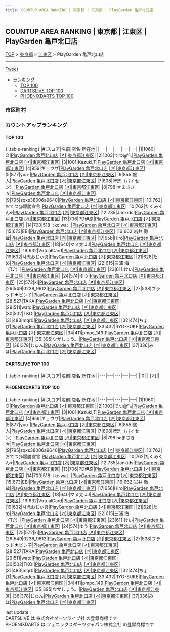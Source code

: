 ```yaml
---
title: COUNTUP AREA RANKING | 東京都 | 江東区 | PlayGarden 亀戸北口店
---
```

## COUNTUP AREA RANKING | 東京都 | 江東区 | PlayGarden 亀戸北口店

[TOP](/darts/rank/) > [東京都](/darts/rank/東京都/) > [江東区](/darts/rank/東京都/江東区/) > PlayGarden 亀戸北口店

___

<a href="https://twitter.com/share?ref_src=twsrc%5Etfw" data-text="COUNTUP AREA RANKING | 東京都江東区PlayGarden 亀戸北口店" class="twitter-share-button" data-hashtags="DARTSLIVE,PHOENIXDARTS,darts,ダーツ" data-show-count="false">Tweet</a>

* [ランキング](#カウントアップランキング)
    * [TOP 100](#top-100)
    * [DARTSLIVE TOP 100](#dartslive-top-100)
    * [PHOENIXDARTS TOP 100](#phoenixdarts-top-100)

### 市区町村

<ul>

</ul>

### カウントアップランキング

#### TOP 100



{:.table-ranking}
|#|スコア|名前|店名|所在地|
|---|---|---|---|---|
|1|1060|<span class="rank-name-pd">○</span>|<a href="/darts/rank/shops/84683.html">PlayGarden 亀戸北口店</a> <a href="https://vs.phoenixdarts.com/jp/shop/shopDetailInfo/s_84683?s_seq=84683">[↗]</a>|<a href="/darts/rank/東京都/江東区">東京都江東区</a>|
|2|1003|<span class="rank-name-pd">でつ@㌰</span>|<a href="/darts/rank/shops/84683.html">PlayGarden 亀戸北口店</a> <a href="https://vs.phoenixdarts.com/jp/shop/shopDetailInfo/s_84683?s_seq=84683">[↗]</a>|<a href="/darts/rank/東京都/江東区">東京都江東区</a>|
|3|1001|<span class="rank-name-pd">Kazuki,T</span>|<a href="/darts/rank/shops/84683.html">PlayGarden 亀戸北口店</a> <a href="https://vs.phoenixdarts.com/jp/shop/shopDetailInfo/s_84683?s_seq=84683">[↗]</a>|<a href="/darts/rank/東京都/江東区">東京都江東区</a>|
|4|959|<span class="rank-name-pd">ギョウザ</span>|<a href="/darts/rank/shops/84683.html">PlayGarden 亀戸北口店</a> <a href="https://vs.phoenixdarts.com/jp/shop/shopDetailInfo/s_84683?s_seq=84683">[↗]</a>|<a href="/darts/rank/東京都/江東区">東京都江東区</a>|
|5|877|<span class="rank-name-pd">yuu-</span>|<a href="/darts/rank/shops/84683.html">PlayGarden 亀戸北口店</a> <a href="https://vs.phoenixdarts.com/jp/shop/shopDetailInfo/s_84683?s_seq=84683">[↗]</a>|<a href="/darts/rank/東京都/江東区">東京都江東区</a>|
|6|855|<span class="rank-name-pd">旅人</span>|<a href="/darts/rank/shops/84683.html">PlayGarden 亀戸北口店</a> <a href="https://vs.phoenixdarts.com/jp/shop/shopDetailInfo/s_84683?s_seq=84683">[↗]</a>|<a href="/darts/rank/東京都/江東区">東京都江東区</a>|
|7|808|<span class="rank-name-pd">牌洗（パイセン）</span>|<a href="/darts/rank/shops/84683.html">PlayGarden 亀戸北口店</a> <a href="https://vs.phoenixdarts.com/jp/shop/shopDetailInfo/s_84683?s_seq=84683">[↗]</a>|<a href="/darts/rank/東京都/江東区">東京都江東区</a>|
|8|798|<span class="rank-name-pd">☆まさき☆</span>|<a href="/darts/rank/shops/84683.html">PlayGarden 亀戸北口店</a> <a href="https://vs.phoenixdarts.com/jp/shop/shopDetailInfo/s_84683?s_seq=84683">[↗]</a>|<a href="/darts/rank/東京都/江東区">東京都江東区</a>|
|9|795|<span class="rank-name-pd">zqxs38006a9640</span>|<a href="/darts/rank/shops/84683.html">PlayGarden 亀戸北口店</a> <a href="https://vs.phoenixdarts.com/jp/shop/shopDetailInfo/s_84683?s_seq=84683">[↗]</a>|<a href="/darts/rank/東京都/江東区">東京都江東区</a>|
|10|762|<span class="rank-name-pd">おてつ@爆勝宣言</span>|<a href="/darts/rank/shops/84683.html">PlayGarden 亀戸北口店</a> <a href="https://vs.phoenixdarts.com/jp/shop/shopDetailInfo/s_84683?s_seq=84683">[↗]</a>|<a href="/darts/rank/東京都/江東区">東京都江東区</a>|
|10|762|<span class="rank-name-pd">たくみくん⭐︎</span>|<a href="/darts/rank/shops/84683.html">PlayGarden 亀戸北口店</a> <a href="https://vs.phoenixdarts.com/jp/shop/shopDetailInfo/s_84683?s_seq=84683">[↗]</a>|<a href="/darts/rank/東京都/江東区">東京都江東区</a>|
|12|735|<span class="rank-name-pd">Jankids</span>|<a href="/darts/rank/shops/84683.html">PlayGarden 亀戸北口店</a> <a href="https://vs.phoenixdarts.com/jp/shop/shopDetailInfo/s_84683?s_seq=84683">[↗]</a>|<a href="/darts/rank/東京都/江東区">東京都江東区</a>|
|13|706|<span class="rank-name-pd">PD伊原</span>|<a href="/darts/rank/shops/84683.html">PlayGarden 亀戸北口店</a> <a href="https://vs.phoenixdarts.com/jp/shop/shopDetailInfo/s_84683?s_seq=84683">[↗]</a>|<a href="/darts/rank/東京都/江東区">東京都江東区</a>|
|14|700|<span class="rank-name-pd">518〈koiwa〉</span>|<a href="/darts/rank/shops/84683.html">PlayGarden 亀戸北口店</a> <a href="https://vs.phoenixdarts.com/jp/shop/shopDetailInfo/s_84683?s_seq=84683">[↗]</a>|<a href="/darts/rank/東京都/江東区">東京都江東区</a>|
|15|673|<span class="rank-name-pd">EBI</span>|<a href="/darts/rank/shops/84683.html">PlayGarden 亀戸北口店</a> <a href="https://vs.phoenixdarts.com/jp/shop/shopDetailInfo/s_84683?s_seq=84683">[↗]</a>|<a href="/darts/rank/東京都/江東区">東京都江東区</a>|
|16|662|<span class="rank-name-pd"><span class="pro-icon-pd"></span>岩井 徹哉</span>|<a href="/darts/rank/shops/84683.html">PlayGarden 亀戸北口店</a> <a href="https://vs.phoenixdarts.com/jp/shop/shopDetailInfo/s_84683?s_seq=84683">[↗]</a>|<a href="/darts/rank/東京都/江東区">東京都江東区</a>|
|17|656|<span class="rank-name-pd">Hiro</span>|<a href="/darts/rank/shops/84683.html">PlayGarden 亀戸北口店</a> <a href="https://vs.phoenixdarts.com/jp/shop/shopDetailInfo/s_84683?s_seq=84683">[↗]</a>|<a href="/darts/rank/東京都/江東区">東京都江東区</a>|
|18|640|<span class="rank-name-pd">マメ太 JJ</span>|<a href="/darts/rank/shops/84683.html">PlayGarden 亀戸北口店</a> <a href="https://vs.phoenixdarts.com/jp/shop/shopDetailInfo/s_84683?s_seq=84683">[↗]</a>|<a href="/darts/rank/東京都/江東区">東京都江東区</a>|
|19|632|<span class="rank-name-pd">VirtualCard</span>|<a href="/darts/rank/shops/84683.html">PlayGarden 亀戸北口店</a> <a href="https://vs.phoenixdarts.com/jp/shop/shopDetailInfo/s_84683?s_seq=84683">[↗]</a>|<a href="/darts/rank/東京都/江東区">東京都江東区</a>|
|19|632|<span class="rank-name-pd">사虎おじぃ랑</span>|<a href="/darts/rank/shops/84683.html">PlayGarden 亀戸北口店</a> <a href="https://vs.phoenixdarts.com/jp/shop/shopDetailInfo/s_84683?s_seq=84683">[↗]</a>|<a href="/darts/rank/東京都/江東区">東京都江東区</a>|
|21|628|<span class="rank-name-pd">ため</span>|<a href="/darts/rank/shops/84683.html">PlayGarden 亀戸北口店</a> <a href="https://vs.phoenixdarts.com/jp/shop/shopDetailInfo/s_84683?s_seq=84683">[↗]</a>|<a href="/darts/rank/東京都/江東区">東京都江東区</a>|
|22|615|<span class="rank-name-pd">三浦 海（T♪）</span>|<a href="/darts/rank/shops/84683.html">PlayGarden 亀戸北口店</a> <a href="https://vs.phoenixdarts.com/jp/shop/shopDetailInfo/s_84683?s_seq=84683">[↗]</a>|<a href="/darts/rank/東京都/江東区">東京都江東区</a>|
|23|611|<span class="rank-name-pd">けい</span>|<a href="/darts/rank/shops/84683.html">PlayGarden 亀戸北口店</a> <a href="https://vs.phoenixdarts.com/jp/shop/shopDetailInfo/s_84683?s_seq=84683">[↗]</a>|<a href="/darts/rank/東京都/江東区">東京都江東区</a>|
|24|574|<span class="rank-name-pd">ゆう</span>|<a href="/darts/rank/shops/84683.html">PlayGarden 亀戸北口店</a> <a href="https://vs.phoenixdarts.com/jp/shop/shopDetailInfo/s_84683?s_seq=84683">[↗]</a>|<a href="/darts/rank/東京都/江東区">東京都江東区</a>|
|25|572|<span class="rank-name-pd">ki</span>|<a href="/darts/rank/shops/84683.html">PlayGarden 亀戸北口店</a> <a href="https://vs.phoenixdarts.com/jp/shop/shopDetailInfo/s_84683?s_seq=84683">[↗]</a>|<a href="/darts/rank/東京都/江東区">東京都江東区</a>|
|26|549|<span class="rank-name-pd">0238_9612</span>|<a href="/darts/rank/shops/84683.html">PlayGarden 亀戸北口店</a> <a href="https://vs.phoenixdarts.com/jp/shop/shopDetailInfo/s_84683?s_seq=84683">[↗]</a>|<a href="/darts/rank/東京都/江東区">東京都江東区</a>|
|27|538|<span class="rank-name-pd">ブラッド★ピン子</span>|<a href="/darts/rank/shops/84683.html">PlayGarden 亀戸北口店</a> <a href="https://vs.phoenixdarts.com/jp/shop/shopDetailInfo/s_84683?s_seq=84683">[↗]</a>|<a href="/darts/rank/東京都/江東区">東京都江東区</a>|
|28|527|<span class="rank-name-pd">TAKA</span>|<a href="/darts/rank/shops/84683.html">PlayGarden 亀戸北口店</a> <a href="https://vs.phoenixdarts.com/jp/shop/shopDetailInfo/s_84683?s_seq=84683">[↗]</a>|<a href="/darts/rank/東京都/江東区">東京都江東区</a>|
|29|511|<span class="rank-name-pd">wato</span>|<a href="/darts/rank/shops/84683.html">PlayGarden 亀戸北口店</a> <a href="https://vs.phoenixdarts.com/jp/shop/shopDetailInfo/s_84683?s_seq=84683">[↗]</a>|<a href="/darts/rank/東京都/江東区">東京都江東区</a>|
|30|502|<span class="rank-name-pd">TKO!</span>|<a href="/darts/rank/shops/84683.html">PlayGarden 亀戸北口店</a> <a href="https://vs.phoenixdarts.com/jp/shop/shopDetailInfo/s_84683?s_seq=84683">[↗]</a>|<a href="/darts/rank/東京都/江東区">東京都江東区</a>|
|31|483|<span class="rank-name-pd">mqr0</span>|<a href="/darts/rank/shops/84683.html">PlayGarden 亀戸北口店</a> <a href="https://vs.phoenixdarts.com/jp/shop/shopDetailInfo/s_84683?s_seq=84683">[↗]</a>|<a href="/darts/rank/東京都/江東区">東京都江東区</a>|
|32|474|<span class="rank-name-pd">ちょぴ</span>|<a href="/darts/rank/shops/84683.html">PlayGarden 亀戸北口店</a> <a href="https://vs.phoenixdarts.com/jp/shop/shopDetailInfo/s_84683?s_seq=84683">[↗]</a>|<a href="/darts/rank/東京都/江東区">東京都江東区</a>|
|33|432|<span class="rank-name-pd">RYO-SUKE</span>|<a href="/darts/rank/shops/84683.html">PlayGarden 亀戸北口店</a> <a href="https://vs.phoenixdarts.com/jp/shop/shopDetailInfo/s_84683?s_seq=84683">[↗]</a>|<a href="/darts/rank/東京都/江東区">東京都江東区</a>|
|34|411|<span class="rank-name-pd">pmpc_149</span>|<a href="/darts/rank/shops/84683.html">PlayGarden 亀戸北口店</a> <a href="https://vs.phoenixdarts.com/jp/shop/shopDetailInfo/s_84683?s_seq=84683">[↗]</a>|<a href="/darts/rank/東京都/江東区">東京都江東区</a>|
|35|395|<span class="rank-name-pd">ウザしょう。</span>|<a href="/darts/rank/shops/84683.html">PlayGarden 亀戸北口店</a> <a href="https://vs.phoenixdarts.com/jp/shop/shopDetailInfo/s_84683?s_seq=84683">[↗]</a>|<a href="/darts/rank/東京都/江東区">東京都江東区</a>|
|36|378|<span class="rank-name-pd">じゅん</span>|<a href="/darts/rank/shops/84683.html">PlayGarden 亀戸北口店</a> <a href="https://vs.phoenixdarts.com/jp/shop/shopDetailInfo/s_84683?s_seq=84683">[↗]</a>|<a href="/darts/rank/東京都/江東区">東京都江東区</a>|
|37|336|<span class="rank-name-pd">みほ</span>|<a href="/darts/rank/shops/84683.html">PlayGarden 亀戸北口店</a> <a href="https://vs.phoenixdarts.com/jp/shop/shopDetailInfo/s_84683?s_seq=84683">[↗]</a>|<a href="/darts/rank/東京都/江東区">東京都江東区</a>|


#### DARTSLIVE TOP 100



{:.table-ranking}
|#|スコア|名前|店名|所在地|
|---|---|---|---|---|
||0|<span class="rank-name-dl"> </span>|<a href="/darts/rank/shops/.html"></a> <a href="">[↗]</a>|<a href="/darts/rank//"></a>|


#### PHOENIXDARTS TOP 100



{:.table-ranking}
|#|スコア|名前|店名|所在地|
|---|---|---|---|---|
|1|1060|<span class="rank-name-pd">○</span>|<a href="/darts/rank/shops/84683.html">PlayGarden 亀戸北口店</a> <a href="https://vs.phoenixdarts.com/jp/shop/shopDetailInfo/s_84683?s_seq=84683">[↗]</a>|<a href="/darts/rank/東京都/江東区">東京都江東区</a>|
|2|1003|<span class="rank-name-pd">でつ@㌰</span>|<a href="/darts/rank/shops/84683.html">PlayGarden 亀戸北口店</a> <a href="https://vs.phoenixdarts.com/jp/shop/shopDetailInfo/s_84683?s_seq=84683">[↗]</a>|<a href="/darts/rank/東京都/江東区">東京都江東区</a>|
|3|1001|<span class="rank-name-pd">Kazuki,T</span>|<a href="/darts/rank/shops/84683.html">PlayGarden 亀戸北口店</a> <a href="https://vs.phoenixdarts.com/jp/shop/shopDetailInfo/s_84683?s_seq=84683">[↗]</a>|<a href="/darts/rank/東京都/江東区">東京都江東区</a>|
|4|959|<span class="rank-name-pd">ギョウザ</span>|<a href="/darts/rank/shops/84683.html">PlayGarden 亀戸北口店</a> <a href="https://vs.phoenixdarts.com/jp/shop/shopDetailInfo/s_84683?s_seq=84683">[↗]</a>|<a href="/darts/rank/東京都/江東区">東京都江東区</a>|
|5|877|<span class="rank-name-pd">yuu-</span>|<a href="/darts/rank/shops/84683.html">PlayGarden 亀戸北口店</a> <a href="https://vs.phoenixdarts.com/jp/shop/shopDetailInfo/s_84683?s_seq=84683">[↗]</a>|<a href="/darts/rank/東京都/江東区">東京都江東区</a>|
|6|855|<span class="rank-name-pd">旅人</span>|<a href="/darts/rank/shops/84683.html">PlayGarden 亀戸北口店</a> <a href="https://vs.phoenixdarts.com/jp/shop/shopDetailInfo/s_84683?s_seq=84683">[↗]</a>|<a href="/darts/rank/東京都/江東区">東京都江東区</a>|
|7|808|<span class="rank-name-pd">牌洗（パイセン）</span>|<a href="/darts/rank/shops/84683.html">PlayGarden 亀戸北口店</a> <a href="https://vs.phoenixdarts.com/jp/shop/shopDetailInfo/s_84683?s_seq=84683">[↗]</a>|<a href="/darts/rank/東京都/江東区">東京都江東区</a>|
|8|798|<span class="rank-name-pd">☆まさき☆</span>|<a href="/darts/rank/shops/84683.html">PlayGarden 亀戸北口店</a> <a href="https://vs.phoenixdarts.com/jp/shop/shopDetailInfo/s_84683?s_seq=84683">[↗]</a>|<a href="/darts/rank/東京都/江東区">東京都江東区</a>|
|9|795|<span class="rank-name-pd">zqxs38006a9640</span>|<a href="/darts/rank/shops/84683.html">PlayGarden 亀戸北口店</a> <a href="https://vs.phoenixdarts.com/jp/shop/shopDetailInfo/s_84683?s_seq=84683">[↗]</a>|<a href="/darts/rank/東京都/江東区">東京都江東区</a>|
|10|762|<span class="rank-name-pd">おてつ@爆勝宣言</span>|<a href="/darts/rank/shops/84683.html">PlayGarden 亀戸北口店</a> <a href="https://vs.phoenixdarts.com/jp/shop/shopDetailInfo/s_84683?s_seq=84683">[↗]</a>|<a href="/darts/rank/東京都/江東区">東京都江東区</a>|
|10|762|<span class="rank-name-pd">たくみくん⭐︎</span>|<a href="/darts/rank/shops/84683.html">PlayGarden 亀戸北口店</a> <a href="https://vs.phoenixdarts.com/jp/shop/shopDetailInfo/s_84683?s_seq=84683">[↗]</a>|<a href="/darts/rank/東京都/江東区">東京都江東区</a>|
|12|735|<span class="rank-name-pd">Jankids</span>|<a href="/darts/rank/shops/84683.html">PlayGarden 亀戸北口店</a> <a href="https://vs.phoenixdarts.com/jp/shop/shopDetailInfo/s_84683?s_seq=84683">[↗]</a>|<a href="/darts/rank/東京都/江東区">東京都江東区</a>|
|13|706|<span class="rank-name-pd">PD伊原</span>|<a href="/darts/rank/shops/84683.html">PlayGarden 亀戸北口店</a> <a href="https://vs.phoenixdarts.com/jp/shop/shopDetailInfo/s_84683?s_seq=84683">[↗]</a>|<a href="/darts/rank/東京都/江東区">東京都江東区</a>|
|14|700|<span class="rank-name-pd">518〈koiwa〉</span>|<a href="/darts/rank/shops/84683.html">PlayGarden 亀戸北口店</a> <a href="https://vs.phoenixdarts.com/jp/shop/shopDetailInfo/s_84683?s_seq=84683">[↗]</a>|<a href="/darts/rank/東京都/江東区">東京都江東区</a>|
|15|673|<span class="rank-name-pd">EBI</span>|<a href="/darts/rank/shops/84683.html">PlayGarden 亀戸北口店</a> <a href="https://vs.phoenixdarts.com/jp/shop/shopDetailInfo/s_84683?s_seq=84683">[↗]</a>|<a href="/darts/rank/東京都/江東区">東京都江東区</a>|
|16|662|<span class="rank-name-pd"><span class="pro-icon-pd"></span>岩井 徹哉</span>|<a href="/darts/rank/shops/84683.html">PlayGarden 亀戸北口店</a> <a href="https://vs.phoenixdarts.com/jp/shop/shopDetailInfo/s_84683?s_seq=84683">[↗]</a>|<a href="/darts/rank/東京都/江東区">東京都江東区</a>|
|17|656|<span class="rank-name-pd">Hiro</span>|<a href="/darts/rank/shops/84683.html">PlayGarden 亀戸北口店</a> <a href="https://vs.phoenixdarts.com/jp/shop/shopDetailInfo/s_84683?s_seq=84683">[↗]</a>|<a href="/darts/rank/東京都/江東区">東京都江東区</a>|
|18|640|<span class="rank-name-pd">マメ太 JJ</span>|<a href="/darts/rank/shops/84683.html">PlayGarden 亀戸北口店</a> <a href="https://vs.phoenixdarts.com/jp/shop/shopDetailInfo/s_84683?s_seq=84683">[↗]</a>|<a href="/darts/rank/東京都/江東区">東京都江東区</a>|
|19|632|<span class="rank-name-pd">VirtualCard</span>|<a href="/darts/rank/shops/84683.html">PlayGarden 亀戸北口店</a> <a href="https://vs.phoenixdarts.com/jp/shop/shopDetailInfo/s_84683?s_seq=84683">[↗]</a>|<a href="/darts/rank/東京都/江東区">東京都江東区</a>|
|19|632|<span class="rank-name-pd">사虎おじぃ랑</span>|<a href="/darts/rank/shops/84683.html">PlayGarden 亀戸北口店</a> <a href="https://vs.phoenixdarts.com/jp/shop/shopDetailInfo/s_84683?s_seq=84683">[↗]</a>|<a href="/darts/rank/東京都/江東区">東京都江東区</a>|
|21|628|<span class="rank-name-pd">ため</span>|<a href="/darts/rank/shops/84683.html">PlayGarden 亀戸北口店</a> <a href="https://vs.phoenixdarts.com/jp/shop/shopDetailInfo/s_84683?s_seq=84683">[↗]</a>|<a href="/darts/rank/東京都/江東区">東京都江東区</a>|
|22|615|<span class="rank-name-pd">三浦 海（T♪）</span>|<a href="/darts/rank/shops/84683.html">PlayGarden 亀戸北口店</a> <a href="https://vs.phoenixdarts.com/jp/shop/shopDetailInfo/s_84683?s_seq=84683">[↗]</a>|<a href="/darts/rank/東京都/江東区">東京都江東区</a>|
|23|611|<span class="rank-name-pd">けい</span>|<a href="/darts/rank/shops/84683.html">PlayGarden 亀戸北口店</a> <a href="https://vs.phoenixdarts.com/jp/shop/shopDetailInfo/s_84683?s_seq=84683">[↗]</a>|<a href="/darts/rank/東京都/江東区">東京都江東区</a>|
|24|574|<span class="rank-name-pd">ゆう</span>|<a href="/darts/rank/shops/84683.html">PlayGarden 亀戸北口店</a> <a href="https://vs.phoenixdarts.com/jp/shop/shopDetailInfo/s_84683?s_seq=84683">[↗]</a>|<a href="/darts/rank/東京都/江東区">東京都江東区</a>|
|25|572|<span class="rank-name-pd">ki</span>|<a href="/darts/rank/shops/84683.html">PlayGarden 亀戸北口店</a> <a href="https://vs.phoenixdarts.com/jp/shop/shopDetailInfo/s_84683?s_seq=84683">[↗]</a>|<a href="/darts/rank/東京都/江東区">東京都江東区</a>|
|26|549|<span class="rank-name-pd">0238_9612</span>|<a href="/darts/rank/shops/84683.html">PlayGarden 亀戸北口店</a> <a href="https://vs.phoenixdarts.com/jp/shop/shopDetailInfo/s_84683?s_seq=84683">[↗]</a>|<a href="/darts/rank/東京都/江東区">東京都江東区</a>|
|27|538|<span class="rank-name-pd">ブラッド★ピン子</span>|<a href="/darts/rank/shops/84683.html">PlayGarden 亀戸北口店</a> <a href="https://vs.phoenixdarts.com/jp/shop/shopDetailInfo/s_84683?s_seq=84683">[↗]</a>|<a href="/darts/rank/東京都/江東区">東京都江東区</a>|
|28|527|<span class="rank-name-pd">TAKA</span>|<a href="/darts/rank/shops/84683.html">PlayGarden 亀戸北口店</a> <a href="https://vs.phoenixdarts.com/jp/shop/shopDetailInfo/s_84683?s_seq=84683">[↗]</a>|<a href="/darts/rank/東京都/江東区">東京都江東区</a>|
|29|511|<span class="rank-name-pd">wato</span>|<a href="/darts/rank/shops/84683.html">PlayGarden 亀戸北口店</a> <a href="https://vs.phoenixdarts.com/jp/shop/shopDetailInfo/s_84683?s_seq=84683">[↗]</a>|<a href="/darts/rank/東京都/江東区">東京都江東区</a>|
|30|502|<span class="rank-name-pd">TKO!</span>|<a href="/darts/rank/shops/84683.html">PlayGarden 亀戸北口店</a> <a href="https://vs.phoenixdarts.com/jp/shop/shopDetailInfo/s_84683?s_seq=84683">[↗]</a>|<a href="/darts/rank/東京都/江東区">東京都江東区</a>|
|31|483|<span class="rank-name-pd">mqr0</span>|<a href="/darts/rank/shops/84683.html">PlayGarden 亀戸北口店</a> <a href="https://vs.phoenixdarts.com/jp/shop/shopDetailInfo/s_84683?s_seq=84683">[↗]</a>|<a href="/darts/rank/東京都/江東区">東京都江東区</a>|
|32|474|<span class="rank-name-pd">ちょぴ</span>|<a href="/darts/rank/shops/84683.html">PlayGarden 亀戸北口店</a> <a href="https://vs.phoenixdarts.com/jp/shop/shopDetailInfo/s_84683?s_seq=84683">[↗]</a>|<a href="/darts/rank/東京都/江東区">東京都江東区</a>|
|33|432|<span class="rank-name-pd">RYO-SUKE</span>|<a href="/darts/rank/shops/84683.html">PlayGarden 亀戸北口店</a> <a href="https://vs.phoenixdarts.com/jp/shop/shopDetailInfo/s_84683?s_seq=84683">[↗]</a>|<a href="/darts/rank/東京都/江東区">東京都江東区</a>|
|34|411|<span class="rank-name-pd">pmpc_149</span>|<a href="/darts/rank/shops/84683.html">PlayGarden 亀戸北口店</a> <a href="https://vs.phoenixdarts.com/jp/shop/shopDetailInfo/s_84683?s_seq=84683">[↗]</a>|<a href="/darts/rank/東京都/江東区">東京都江東区</a>|
|35|395|<span class="rank-name-pd">ウザしょう。</span>|<a href="/darts/rank/shops/84683.html">PlayGarden 亀戸北口店</a> <a href="https://vs.phoenixdarts.com/jp/shop/shopDetailInfo/s_84683?s_seq=84683">[↗]</a>|<a href="/darts/rank/東京都/江東区">東京都江東区</a>|
|36|378|<span class="rank-name-pd">じゅん</span>|<a href="/darts/rank/shops/84683.html">PlayGarden 亀戸北口店</a> <a href="https://vs.phoenixdarts.com/jp/shop/shopDetailInfo/s_84683?s_seq=84683">[↗]</a>|<a href="/darts/rank/東京都/江東区">東京都江東区</a>|
|37|336|<span class="rank-name-pd">みほ</span>|<a href="/darts/rank/shops/84683.html">PlayGarden 亀戸北口店</a> <a href="https://vs.phoenixdarts.com/jp/shop/shopDetailInfo/s_84683?s_seq=84683">[↗]</a>|<a href="/darts/rank/東京都/江東区">東京都江東区</a>|


<div class="footer border-top border-gray-light mt-5 pt-3 text-right text-gray">
    last update : <span style="font-weight: italic" id="foot_last_modified"></span><br />
    DARTSLIVE は 株式会社ダーツライブ社 の登録商標です<br />
    PHOENIXDARTS は フェニックスダーツジャパン株式会社 の登録商標です<br />
</div>

<script src="https://cdnjs.cloudflare.com/ajax/libs/jquery.tablesorter/2.31.3/js/jquery.tablesorter.min.js" integrity="sha512-qzgd5cYSZcosqpzpn7zF2ZId8f/8CHmFKZ8j7mU4OUXTNRd5g+ZHBPsgKEwoqxCtdQvExE5LprwwPAgoicguNg==" crossorigin="anonymous" referrerpolicy="no-referrer"></script>
<link rel="stylesheet" href="https://cdnjs.cloudflare.com/ajax/libs/jquery.tablesorter/2.31.3/css/theme.default.min.css" integrity="sha512-wghhOJkjQX0Lh3NSWvNKeZ0ZpNn+SPVXX1Qyc9OCaogADktxrBiBdKGDoqVUOyhStvMBmJQ8ZdMHiR3wuEq8+w==" crossorigin="anonymous" referrerpolicy="no-referrer" />
<script>
$(function() {
    $(".table-ranking").tablesorter({sortList:[[0, 0]]});
    $("#foot_last_modified").text(formatDate(new Date(document.lastModified), 'yyyy-MM-dd HH:mm:ss'));
});
</script>

<script async src="https://platform.twitter.com/widgets.js" charset="utf-8"></script>